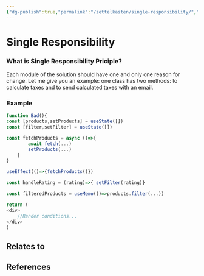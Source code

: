```yaml
---
{"dg-publish":true,"permalink":"/zettelkasten/single-responsibility/","title":"Single Responsibility","tags":["status/todo","core/tech/fundamentals/principles"],"noteIcon":"","created":"2023-10-27T11:48:57.677+01:00"}
---
```



# Single Responsibility

### What is Single Responsibility Priciple?
Each module of the solution should have one and only one reason for change. Let me give you an example: one class has two methods: to calculate taxes and to send calculated taxes with an email.


### Example
```js
function Bad(){
const [products,setProducts] = useState([])
const [filter,setFilter] = useState([])

const fetchProducts = async ()=>{
		await fetch(...)
		setProducts(...)
	}
}

useEffect(()=>{fetchProducts()})

const handleRating = (rating)=>{ setFilter(rating)}

const filteredProducts = useMemo(()=>products.filter(...))

return (
<div>
	//Render conditions...
</div>
)

```


## Relates to
## References
